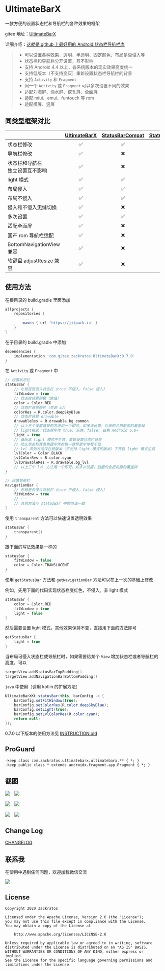 # UltimateBarX
一款方便的设置状态栏和导航栏的各种效果的框架

gitee 地址：[UltimateBarX](https://gitee.com/zackratos/UltimateBarX)

详细介绍：[这就是 github 上最好用的 Android 状态栏导航栏库](https://juejin.cn/post/6903165109485436935)

> * 可以设置各种效果，透明、半透明、固定颜色、布局是否侵入等
> * 状态栏和导航栏分开设置，互不影响
> * 支持 Android 4.4 以上，各系统版本的现实效果高度统一
> * 支持低版本（不支持变灰）重新设置状态栏导航栏的背景
> * 支持 `Activity` 和 `Fragment`
> * 同一个 `Activity` 或 `Fragment` 可以多次设置不同的效果
> * 适配刘海屏、滴水屏、挖孔屏、全面屏
> * 适配 miui、emui、funtouch 等 rom
> * 适配横屏、竖屏

## 同类型框架对比
|  | [UltimateBarX](https://github.com/Zackratos/UltimateBarX) | [StatusBarCompat](https://github.com/niorgai/StatusBarCompat) | [StatusBarUtil](https://github.com/laobie/StatusBarUtil) | [ImmersionBar](https://github.com/gyf-dev/ImmersionBar) |
| ------ | :------: | :------: | :------: | :------: |
| 状态栏修改 | ✅ | ✅ | ✅ | ✅ |
| 导航栏修改 | ✅ | ❌ | ❌ | ✅ |
| 状态栏和导航栏<br/>独立设置互不影响 | ✅ | ❌ | ❌ | ❌ |
| light 模式 | ✅ | ✅ | ✅ | ✅ |
| 布局侵入 | ✅ | ✅ | ✅ | ✅ |
| 布局不侵入 | ✅ | ✅ | ✅ | ✅ |
| 侵入和不侵入无缝切换 | ✅ | ❌ | ❌ | ❌ |
| 多次设置 | ✅ | ✅ | ✅ | ✅ |
| 适配全面屏 | ✅ | ❌ | ❌ | ✅ |
| 国产 rom 导航栏适配 | ✅ | ❌ | ❌ | ⭕️ |
| BottomNavigationView 兼容 | ✅ | ❌ | ❌ | ❌ |
| 软键盘 adjustResize 兼容 | ✅ | ❌ | ❌ | ❌ |

## 使用方法
在根目录的 build.gradle 里面添加
```groovy
allprojects {
    repositories {
        ...
        maven { url 'https://jitpack.io' }
    }
}
```
在子目录的 build.gradle 中添加
```groovy
dependencies {
    implementation 'com.gitee.zackratos:UltimateBarX:0.7.0'
}
```

在 `Activity` 或 `Fragment` 中
```kotlin
// 设置状态栏
statusBar {
    // 布局是否侵入状态栏（true 不侵入，false 侵入）
    fitWindow = true
    // 状态栏背景颜色（色值）
    color = Color.RED
    // 状态栏背景颜色（资源 id）
    colorRes = R.color.deepSkyBlue
    // 状态栏背景 drawable
    drawableRes = R.drawable.bg_common
    // 以上三个设置背景的方法用一个即可，如多次设置，后面的会把前面的覆盖掉
    // light模式：状态栏字体 true: 灰色，false: 白色 Android 6.0+
    light = true
    // 低版本 light 模式不生效，重新设置状态栏背景
    // 防止状态栏背景色跟字体颜色一致导致字体看不见
    // lvl 系列方法仅在低版本（不支持 light 模式的版本）下开启 light 模式生效
    lvlColor = Color.BLACK
    lvlColorRes = R.color.cyan
    lvlDrawableRes = R.drawable.bg_lvl
    // 以上三个 lvl 方法用一个即可，如多次设置，后面的会把前面的覆盖掉
}

// 设置导航栏
navigationBar {
    // 布局是否侵入导航栏（true 不侵入，false 侵入）
    fitWindow = true
    // ···
    // 其他方法与 statusBar 中的方法一致
}
```

使用 `transparent` 方法可以快速设置透明效果
```kotlin
statusBar {
    transparent()
}
```

跟下面的写法效果是一样的
```kotlin
statusBar {
    fitWindow = false
    color = Color.TRANSLUCENT
}
```

使用 `getStatusBar` 方法和 `getNavigationBar` 方法可以在上一次的基础上修改  

例如，先用下面的代码实现状态栏变红色，不侵入，非 light 模式
```kotlin
statusBar {
    color = Color.RED
    fitWindow = true
    light = false
}
```

然后需要设置 light 模式，其他效果保持不变，直接用下面的方法即可
```kotlin
getStatusBar {
    light = true
}
```

当布局可侵入状态栏或导航栏时，如果需要给某个 `View` 增加状态栏或者导航栏的高度，可以
```kotlin
targetView.addStatusBarTopPadding()
targetView.addNavigationBarBottomPadding()
```

`java` 中使用（调用 kotlin 的扩展方法）
```java
UltimateBarXKt.statusBar(this, barConfig -> {
    barConfig.setFitWindow(true);
    barConfig.setColorRes(R.color.deepSkyBlue);
    barConfig.setLight(true);
    barConfig.setLvlColorRes(R.color.cyan);
    return null;
});
```

0.7.0 以下版本的使用方法见 [INSTRUCTION.old](INSTRUCTION.old.md)

## ProGuard
```
-keep class com.zackratos.ultimatebarx.ultimatebarx.** { *; }
-keep public class * extends androidx.fragment.app.Fragment { *; }
```

## 截图
![](screenshots/transparent_1.png)　![](screenshots/transparent_2.png)

![](screenshots/effect_1.png)　![](screenshots/effect_2.png)

![](screenshots/dynamic_1.gif)　![](screenshots/dynamic_2.gif)

## Change Log
[CHANGELOG](CHANGELOG.md)

## 联系我
在使用中遇到任何问题，欢迎加我微信交流

![](screenshots/wechat.jpg)

## License
```
Copyright 2020 Zackratos

Licensed under the Apache License, Version 2.0 (the "License");
you may not use this file except in compliance with the License.
You may obtain a copy of the License at

    http://www.apache.org/licenses/LICENSE-2.0

Unless required by applicable law or agreed to in writing, software
distributed under the License is distributed on an "AS IS" BASIS,
WITHOUT WARRANTIES OR CONDITIONS OF ANY KIND, either express or implied.
See the License for the specific language governing permissions and
limitations under the License.
```